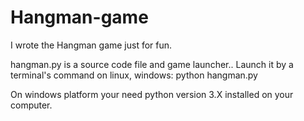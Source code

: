 # Hangman-game

I wrote the Hangman game just for fun.

hangman.py is a source code file and game launcher.. Launch it by a terminal's command on linux, windows:
python hangman.py

On windows platform your need python version 3.X installed on your computer.
